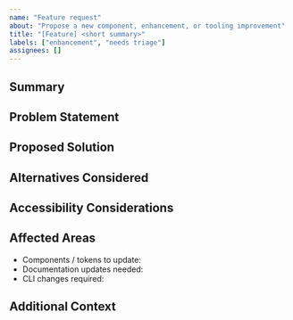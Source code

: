 ```yaml
---
name: "Feature request"
about: "Propose a new component, enhancement, or tooling improvement"
title: "[Feature] <short summary>"
labels: ["enhancement", "needs triage"]
assignees: []
---
```


## Summary

<!-- Provide a concise overview of the feature. -->

## Problem Statement

<!-- What user need or gap does this feature address? -->

## Proposed Solution

<!-- Describe how the feature should work, including API shape, states, and token usage. -->

## Alternatives Considered

<!-- List any alternatives or prior art you evaluated. -->

## Accessibility Considerations

<!-- Explain how the solution maintains or improves accessibility (keyboard flow, aria attributes, reduced motion, etc.). -->

## Affected Areas

- Components / tokens to update: <!-- e.g. button, card, global tokens -->
- Documentation updates needed: <!-- yes/no + details -->
- CLI changes required: <!-- e.g. registry update, new command -->

## Additional Context

<!-- Attach sketches, references, or related issues/PRs. -->

